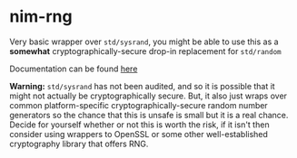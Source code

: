 # nim-rng

Very basic wrapper over `std/sysrand`, you might be able to use this as a **somewhat** cryptographically-secure drop-in replacement for `std/random`

Documentation can be found [here](https://penguinite.github.io/rng)

**Warning:** `std/sysrand` has not been audited, and so it is possible that it might not actually be cryptographically secure. But, it also just wraps over common platform-specific cryptographically-secure random number generators so the chance that this is unsafe is small but it is a real chance. Decide for yourself whether or not this is worth the risk, if it isn't then consider using wrappers to OpenSSL or some other well-established cryptography library that offers RNG.